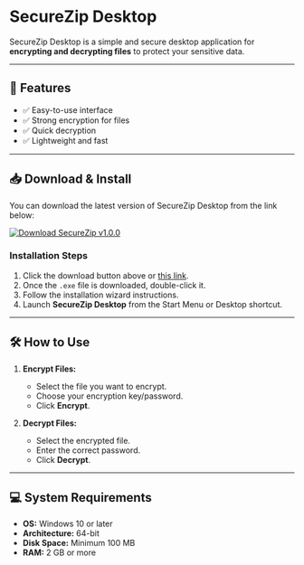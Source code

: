 # SecureZip Desktop

SecureZip Desktop is a simple and secure desktop application for **encrypting and decrypting files** to protect your sensitive data.

---

## 🚀 Features
- ✅ Easy-to-use interface  
- ✅ Strong encryption for files  
- ✅ Quick decryption  
- ✅ Lightweight and fast  

---

## 📥 Download & Install
You can download the latest version of SecureZip Desktop from the link below:  

[![Download SecureZip v1.0.0](https://img.shields.io/badge/Download-v1.0.0-blue?style=for-the-badge&logo=windows)](https://github.com/JayaweeraWGHMPSC/SecureZipDesktop/releases/download/v1.0.0/SecureZip.Setup.1.0.0.exe)

### **Installation Steps**
1. Click the download button above or [this link](https://github.com/JayaweeraWGHMPSC/SecureZipDesktop/releases/download/v1.0.0/SecureZip.Setup.1.0.0.exe).
2. Once the `.exe` file is downloaded, double-click it.
3. Follow the installation wizard instructions.
4. Launch **SecureZip Desktop** from the Start Menu or Desktop shortcut.

---

## 🛠 How to Use
1. **Encrypt Files:**  
   - Select the file you want to encrypt.  
   - Choose your encryption key/password.  
   - Click **Encrypt**.  

2. **Decrypt Files:**  
   - Select the encrypted file.  
   - Enter the correct password.  
   - Click **Decrypt**.  

---

## 💻 System Requirements
- **OS:** Windows 10 or later  
- **Architecture:** 64-bit  
- **Disk Space:** Minimum 100 MB  
- **RAM:** 2 GB or more  
